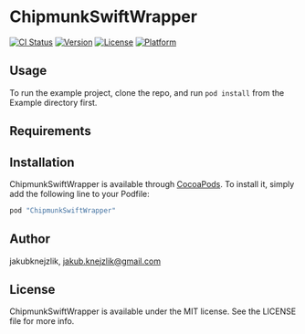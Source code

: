 # ChipmunkSwiftWrapper

[![CI Status](http://img.shields.io/travis/jakubknejzlik/ChipmunkSwiftWrapper.svg?style=flat)](https://travis-ci.org/jakubknejzlik/ChipmunkSwiftWrapper)
[![Version](https://img.shields.io/cocoapods/v/ChipmunkSwiftWrapper.svg?style=flat)](http://cocoapods.org/pods/ChipmunkSwiftWrapper)
[![License](https://img.shields.io/cocoapods/l/ChipmunkSwiftWrapper.svg?style=flat)](http://cocoapods.org/pods/ChipmunkSwiftWrapper)
[![Platform](https://img.shields.io/cocoapods/p/ChipmunkSwiftWrapper.svg?style=flat)](http://cocoapods.org/pods/ChipmunkSwiftWrapper)

## Usage

To run the example project, clone the repo, and run `pod install` from the Example directory first.

## Requirements

## Installation

ChipmunkSwiftWrapper is available through [CocoaPods](http://cocoapods.org). To install
it, simply add the following line to your Podfile:

```ruby
pod "ChipmunkSwiftWrapper"
```

## Author

jakubknejzlik, jakub.knejzlik@gmail.com

## License

ChipmunkSwiftWrapper is available under the MIT license. See the LICENSE file for more info.
